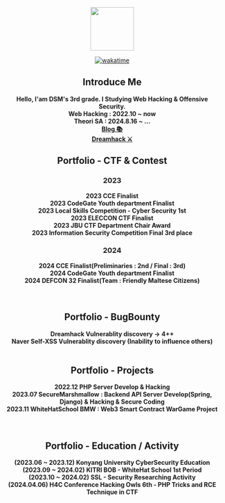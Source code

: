 <div align="center">
<img src="https://blog.kakaocdn.net/dn/cgkUIV/btqRqcabOMh/iSwGFjqyYk5pidLEb8K641/img.png" style="width:100px;height:100px;">
  
[![wakatime](https://wakatime.com/badge/user/ed96b67e-b3e4-438a-94c6-e2c710db8d42.svg)](https://wakatime.com/@ed96b67e-b3e4-438a-94c6-e2c710db8d42)
## Introduce Me
**Hello, I'am DSM's 3rd grade. I Studying Web Hacking & Offensive Security.**<br>
**Web Hacking : 2022.10 ~ now** <br>
**Theori SA : 2024.8.16 ~ ...** <br>
<a href="https://one3147.tistory.com/">**Blog 📚**</a><br>
<a href="https://dreamhack.io/users/33643">**Dreamhack ⚔️**</a><br>

## Portfolio - CTF & Contest
### 2023
**2023 CCE Finalist** <br>
**2023 CodeGate Youth department Finalist** <br>
**2023 Local Skills Competition - Cyber Security 1st** <br>
**2023 ELECCON CTF Finalist** <br>
**2023 JBU CTF Department Chair Award** <br>
**2023 Information Security Competition Final 3rd place** <br>
### 2024
**2024 CCE Finalist(Preliminaries : 2nd / Final : 3rd)** <br>
**2024 CodeGate Youth department Finalist** <br>
**2024 DEFCON 32 Finalist(Team : Friendly Maltese Citizens)** <br>
<br><br>

## Portfolio - BugBounty
**Dreamhack Vulnerablity discovery -> 4++** <br>
**Naver Self-XSS Vulnerablity discovery (Inability to influence others)**
<br><br>

## Portfolio - Projects
**2022.12 PHP Server Develop & Hacking** <br>
**2023.07 SecureMarshmallow : Backend API Server Develop(Spring, Django) & Hacking & Secure Coding** <br>
**2023.11 WhiteHatSchool BMW : Web3 Smart Contract WarGame Project** <br>
<br><br>
## Portfolio - Education / Activity
**(2023.06 ~ 2023.12) Konyang University CyberSecurity Education** <br>
**(2023.09 ~ 2024.02) KITRI BOB - WhiteHat School 1st Period** <br>
**(2023.10 ~ 2024.02) SSL - Security Researching Activity** <br>
**(2024.04.06) H4C Conference Hacking Owls 6th - PHP Tricks and RCE Technique in CTF** <br>
<br>
